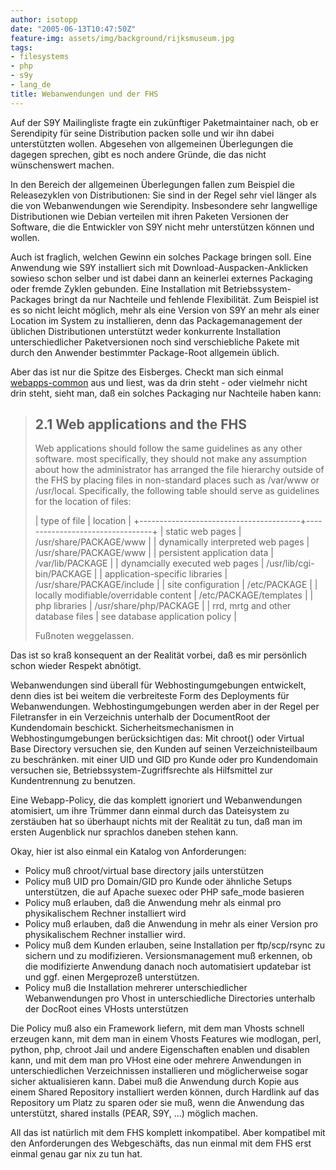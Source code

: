 ```yaml
---
author: isotopp
date: "2005-06-13T10:47:50Z"
feature-img: assets/img/background/rijksmuseum.jpg
tags:
- filesystems
- php
- s9y
- lang_de
title: Webanwendungen und der FHS
---
```

Auf der S9Y Mailingliste fragte ein zukünftiger Paketmaintainer nach, ob er Serendipity für seine Distribution packen solle und wir ihn dabei unterstützten wollen. Abgesehen von allgemeinen Überlegungen die dagegen sprechen, gibt es noch andere Gründe, die das nicht wünschenswert machen.

In den Bereich der allgemeinen Überlegungen fallen zum Beispiel die Releasezyklen von Distributionen: Sie sind in der Regel sehr viel länger als die von Webanwendungen wie Serendipity. Insbesondere sehr langwellige Distributionen wie Debian verteilen mit ihren Paketen Versionen der Software, die die Entwickler von S9Y nicht mehr unterstützen können und wollen. 

Auch ist fraglich, welchen Gewinn ein solches Package bringen soll. Eine Anwendung wie S9Y installiert sich mit Download-Auspacken-Anklicken sowieso schon selber und ist dabei dann an keinerlei externes Packaging oder fremde Zyklen gebunden. Eine Installation mit Betriebssystem-Packages bringt da nur Nachteile und fehlende Flexibilität. Zum Beispiel ist es so nicht leicht möglich, mehr als eine Version von S9Y an mehr als einer Location im System zu installieren, denn das Packagemanagement der üblichen Distributionen unterstützt weder konkurrente Installation unterschiedlicher Paketversionen noch sind verschiebliche Pakete mit durch den Anwender bestimmter Package-Root allgemein üblich.

Aber das ist nur die Spitze des Eisberges. Checkt man sich einmal 
[webapps-common](https://alioth.debian.org/projects/webapps-common/) aus und liest, was da drin steht - oder vielmehr nicht drin steht, sieht man, daß ein solches Packaging nur Nachteile haben kann: 

> ## 2.1 Web applications and the FHS
>
> Web applications should follow the same guidelines as any other software. most specifically, they should not make any assumption about how the administrator has arranged the file hierarchy outside of the FHS by placing files in non-standard places such as /var/www or /usr/local. Specifically, the following table should serve as guidelines for the location of files:
> 
> | type of file                           | location                        |
> +----------------------------------------+---------------------------------+
> | static web pages                       | /usr/share/PACKAGE/www          |
> | dynamically interpreted web pages      | /usr/share/PACKAGE/www          |
> | persistent application data            | /var/lib/PACKAGE                |
> | dynamcially executed web pages         | /usr/lib/cgi-bin/PACKAGE        |
> | application-specific libraries         | /usr/share/PACKAGE/include      |
> | site configuration                     | /etc/PACKAGE                    |
> | locally modifiable/overridable content | /etc/PACKAGE/templates          | 
> | php libraries                          | /usr/share/php/PACKAGE          |
> | rrd, mrtg and other database files     | see database application policy |
>
> Fußnoten weggelassen.


Das ist so kraß konsequent an der Realität vorbei, daß es mir persönlich schon wieder Respekt abnötigt.

Webanwendungen sind überall für Webhostingumgebungen entwickelt, denn dies ist bei weitem die verbreiteste Form des Deployments für Webanwendungen. Webhostingumgebungen werden aber in der Regel per Filetransfer in ein Verzeichnis unterhalb der DocumentRoot der Kundendomain beschickt. Sicherheitsmechanismen in Webhostingumgebungen berücksichtigen das: Mit chroot() oder Virtual Base Directory versuchen sie, den Kunden auf seinen Verzeichnisteilbaum zu beschränken. mit einer UID und GID pro Kunde oder pro Kundendomain versuchen sie, Betriebssystem-Zugriffsrechte als Hilfsmittel zur Kundentrennung zu benutzen.

Eine Webapp-Policy, die das komplett ignoriert und Webanwendungen atomisiert, um ihre Trümmer dann einmal durch das Dateisystem zu zerstäuben hat so überhaupt nichts mit der Realität zu tun, daß man im ersten Augenblick nur sprachlos daneben stehen kann.

Okay, hier ist also einmal ein Katalog von Anforderungen:

- Policy muß chroot/virtual base directory jails unterstützen
- Policy muß UID pro Domain/GID pro Kunde oder ähnliche Setups unterstützen, die auf Apache suexec oder PHP safe_mode basieren
- Policy muß erlauben, daß die Anwendung mehr als einmal pro physikalischem Rechner installiert wird
- Policy muß erlauben, daß die Anwendung in mehr als einer Version pro physikalischem Rechner installier wird.
- Policy muß dem Kunden erlauben, seine Installation per ftp/scp/rsync zu sichern und zu modifizieren. Versionsmanagement muß erkennen, ob die modifizierte Anwendung danach noch automatisiert updatebar ist und ggf. einen Mergeprozeß unterstützen.
- Policy muß die Installation mehrerer unterschiedlicher Webanwendungen pro Vhost in unterschiedliche Directories unterhalb der DocRoot eines VHosts unterstützen

Die Policy muß also ein Framework liefern, mit dem man Vhosts schnell erzeugen kann, mit dem man in einem Vhosts Features wie modlogan, perl, python, php, chroot Jail und andere Eigenschaften enablen und disablen kann, und mit dem man pro VHost eine oder mehrere Anwendungen in unterschiedlichen Verzeichnissen installieren und möglicherweise sogar sicher aktualisieren kann. Dabei muß die Anwendung durch Kopie aus einem Shared Repository installiert werden können, durch Hardlink auf das Repository um Platz zu sparen oder sie muß, wenn die Anwendung das unterstützt, shared installs (PEAR, S9Y, ...) möglich machen.

All das ist natürlich mit dem FHS komplett inkompatibel. Aber kompatibel mit den Anforderungen des Webgeschäfts, das nun einmal mit dem FHS erst einmal genau gar nix zu tun hat.
